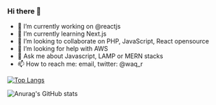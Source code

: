 ### Hi there 👋


- 🔭 I’m currently working on @reactjs
- 🌱 I’m currently learning Next.js
- 👯 I’m looking to collaborate on PHP, JavaScript, React opensource
- 🤔 I’m looking for help with AWS
- 💬 Ask me about Javascript, LAMP or MERN stacks
- 📫 How to reach me: email, twitter: @waq_r

[![Top Langs](https://github-readme-stats.vercel.app/api/top-langs/?username=waqar3&layout=compact)](https://github.com/anuraghazra/github-readme-stats)

![Anurag's GitHub stats](https://github-readme-stats.vercel.app/api?username=waqar3&show_icons=true&theme=radical)


